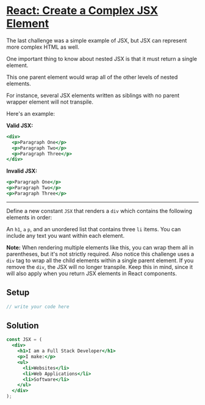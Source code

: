 # [React: Create a Complex JSX Element](https://learn.freecodecamp.org/front-end-libraries/react/create-a-complex-jsx-element)

The last challenge was a simple example of JSX, but JSX can represent more complex HTML as well.

One important thing to know about nested JSX is that it must return a single element.

This one parent element would wrap all of the other levels of nested elements.

For instance, several JSX elements written as siblings with no parent wrapper element will not transpile.

Here's an example:

**Valid JSX:**
```jsx
<div>
  <p>Paragraph One</p>
  <p>Paragraph Two</p>
  <p>Paragraph Three</p>
</div>
```

**Invalid JSX:**
```jsx
<p>Paragraph One</p>
<p>Paragraph Two</p>
<p>Paragraph Three</p>
```

---

Define a new constant `JSX` that renders a `div` which contains the following elements in order:

An `h1`, `a` `p`, and an unordered list that contains three `li` items. You can include any text you want within each element.

**Note:** When rendering multiple elements like this, you can wrap them all in parentheses, but it's not strictly required. Also notice this challenge uses a `div` tag to wrap all the child elements within a single parent element. If you remove the `div`, the JSX will no longer transpile. Keep this in mind, since it will also apply when you return JSX elements in React components.

## Setup
```jsx
// write your code here
```

## Solution
```jsx
const JSX = (
  <div>
    <h1>I am a Full Stack Developer</h1>
    <p>I make:</p>
    <ul>
      <li>Websites</li>
      <li>Web Applications</li>
      <li>Software</li>
    </ul>
  </div>
);
```